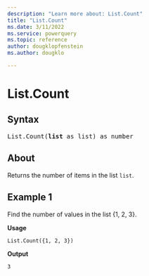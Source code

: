 ```yaml
---
description: "Learn more about: List.Count"
title: "List.Count"
ms.date: 3/11/2022
ms.service: powerquery
ms.topic: reference
author: dougklopfenstein
ms.author: dougklo

---
```

# List.Count

## Syntax

<pre>
List.Count(<b>list</b> as list) as number  
</pre>
  
## About

Returns the number of items in the list `list`.

## Example 1

Find the number of values in the list {1, 2, 3}.

**Usage**

```powerquery-m
List.Count({1, 2, 3})
```

**Output**

`3`
